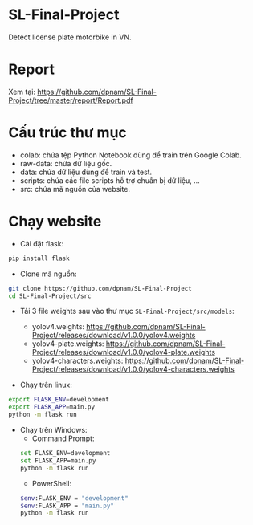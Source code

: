 ﻿# SL-Final-Project
Detect license plate motorbike in VN.

# Report
Xem tại: https://github.com/dpnam/SL-Final-Project/tree/master/report/Report.pdf

# Cấu trúc thư mục
* colab: chứa tệp Python Notebook dùng để train trên Google Colab.
* raw-data: chứa dữ liệu gốc.
* data: chứa dữ liệu dùng để train và test.
* scripts: chứa các file scripts hỗ trợ chuẩn bị dữ liệu, ...
* src: chứa mã nguồn của website.

# Chạy website

* Cài đặt flask:
```sh
pip install flask
```

* Clone mã nguồn:
```sh
git clone https://github.com/dpnam/SL-Final-Project
cd SL-Final-Project/src
```

* Tải 3 file weights sau vào thư mục `SL-Final-Project/src/models`:
	* yolov4.weights: https://github.com/dpnam/SL-Final-Project/releases/download/v1.0.0/yolov4.weights
	* yolov4-plate.weights: https://github.com/dpnam/SL-Final-Project/releases/download/v1.0.0/yolov4-plate.weights
	* yolov4-characters.weights: https://github.com/dpnam/SL-Final-Project/releases/download/v1.0.0/yolov4-characters.weights

* Chạy trên linux:
```sh
export FLASK_ENV=development
export FLASK_APP=main.py
python -m flask run
```

* Chạy trên Windows: 
	* Command Prompt:
	```sh
	set FLASK_ENV=development
	set FLASK_APP=main.py
	python -m flask run
	```
	* PowerShell:
	```sh
	$env:FLASK_ENV = "development"
	$env:FLASK_APP = "main.py"
	python -m flask run
	```
